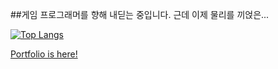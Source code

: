 ##게임 프로그래머를 향해 내딛는 중입니다. 근데 이제 물리를 끼얹은...

[![Top Langs](https://github-readme-stats.vercel.app/api/top-langs/?username=hhj3258&layout=compact)](https://github.com/anuraghazra/github-readme-stats)

[Portfolio is here!](https://github.com/hhj3258/Portfolio)
